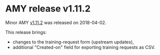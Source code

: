 # AMY release v1.11.2

Minor AMY [v1.11.2][] was released on 2018-04-02.

This release brings:
* changes to the training-request form (upstream updates),
* additional "Created-on" field for exporting training requests as CSV.

[v1.11.2]: https://github.com/swcarpentry/amy/milestone/43
[Chris]: https://github.com/chrismedrela
[Aditya]: https://github.com/narayanaditya95
[Greg]: https://github.com/gvwilson
[Piotr]: https://github.com/pbanaszkiewicz
